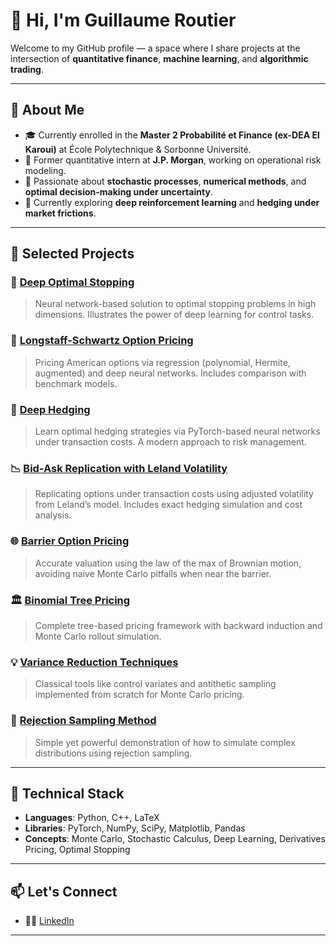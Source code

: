# 👋 Hi, I'm Guillaume Routier

Welcome to my GitHub profile — a space where I share projects at the intersection of **quantitative finance**, **machine learning**, and **algorithmic trading**.

---

## 🧠 About Me
- 🎓 Currently enrolled in the **Master 2 Probabilité et Finance (ex-DEA El Karoui)** at École Polytechnique & Sorbonne Université.
- 🏦 Former quantitative intern at **J.P. Morgan**, working on operational risk modeling.
- 🔬 Passionate about **stochastic processes**, **numerical methods**, and **optimal decision-making under uncertainty**.
- 🤖 Currently exploring **deep reinforcement learning** and **hedging under market frictions**.

---

## 📌 Selected Projects

### 🔬 [Deep Optimal Stopping](https://github.com/your-username/your-repo-name)
> Neural network-based solution to optimal stopping problems in high dimensions. Illustrates the power of deep learning for control tasks.

### 🧮 [Longstaff-Schwartz Option Pricing](https://github.com/your-username/your-repo-name)
> Pricing American options via regression (polynomial, Hermite, augmented) and deep neural networks. Includes comparison with benchmark models.

### 🤖 [Deep Hedging](https://github.com/your-username/your-repo-name)
> Learn optimal hedging strategies via PyTorch-based neural networks under transaction costs. A modern approach to risk management.

### 📉 [Bid-Ask Replication with Leland Volatility](https://github.com/your-username/your-repo-name)
> Replicating options under transaction costs using adjusted volatility from Leland’s model. Includes exact hedging simulation and cost analysis.

### 🌐 [Barrier Option Pricing](https://github.com/your-username/your-repo-name)
> Accurate valuation using the law of the max of Brownian motion, avoiding naive Monte Carlo pitfalls when near the barrier.

### 🏛️ [Binomial Tree Pricing](https://github.com/your-username/your-repo-name)
> Complete tree-based pricing framework with backward induction and Monte Carlo rollout simulation.

### 💡 [Variance Reduction Techniques](https://github.com/your-username/your-repo-name)
> Classical tools like control variates and antithetic sampling implemented from scratch for Monte Carlo pricing.

### 🎲 [Rejection Sampling Method](https://github.com/your-username/your-repo-name)
> Simple yet powerful demonstration of how to simulate complex distributions using rejection sampling.

---

## 🔧 Technical Stack
- **Languages**: Python, C++, LaTeX
- **Libraries**: PyTorch, NumPy, SciPy, Matplotlib, Pandas
- **Concepts**: Monte Carlo, Stochastic Calculus, Deep Learning, Derivatives Pricing, Optimal Stopping

---

## 📫 Let's Connect
- 🧑‍💼 [LinkedIn](https://www.linkedin.com/in/guillaume-routier)

---